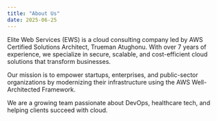 ```yaml
---
title: "About Us"
date: 2025-06-25
---
```


Elite Web Services (EWS) is a cloud consulting company led by AWS Certified Solutions Architect, Trueman Atughonu. With over 7 years of experience, we specialize in secure, scalable, and cost-efficient cloud solutions that transform businesses.

Our mission is to empower startups, enterprises, and public-sector organizations by modernizing their infrastructure using the AWS Well-Architected Framework.

We are a growing team passionate about DevOps, healthcare tech, and helping clients succeed with cloud.
